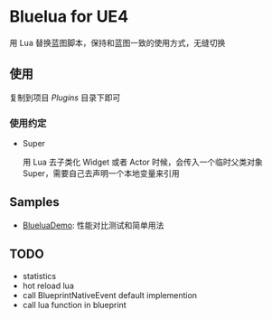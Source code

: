 # Bluelua for UE4 #

用 Lua 替换蓝图脚本，保持和蓝图一致的使用方式，无缝切换

## 使用 ##

复制到项目 *Plugins* 目录下即可

### 使用约定 ###

* Super

    用 Lua 去子类化 Widget 或者 Actor 时候，会传入一个临时父类对象 Super，需要自己去声明一个本地变量来引用

## Samples ##

* [BlueluaDemo](https://github.com/jashking/BlueluaDemo): 性能对比测试和简单用法

## TODO ##

* statistics
* hot reload lua
* call BlueprintNativeEvent default implemention
* call lua function in blueprint